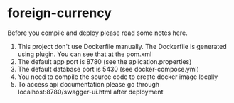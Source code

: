 # foreign-currency

Before you compile and deploy please read some notes here.

1. This project don't use Dockerfile manually. The Dockerfile is generated using plugin. You can see that at the pom.xml
2. The default app port is 8780 (see the aplication.properties)
3. The default database port is 5430 (see docker-compose.yml)
4. You need to compile the source code to create docker image locally
5. To access api documentation please go through localhost:8780/swagger-ui.html after deployment
